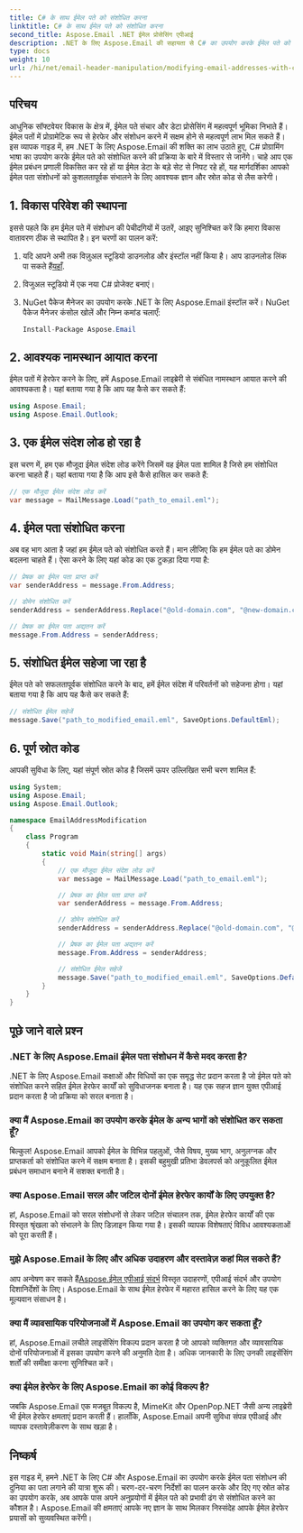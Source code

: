 ```yaml
---
title: C# के साथ ईमेल पते को संशोधित करना
linktitle: C# के साथ ईमेल पते को संशोधित करना
second_title: Aspose.Email .NET ईमेल प्रोसेसिंग एपीआई
description: .NET के लिए Aspose.Email की सहायता से C# का उपयोग करके ईमेल पते को संशोधित करने का तरीका जानें। ईमेल पतों में प्रभावी ढंग से हेरफेर करने के लिए इस चरण-दर-चरण मार्गदर्शिका का पालन करें।
type: docs
weight: 10
url: /hi/net/email-header-manipulation/modifying-email-addresses-with-csharp/
---
```


## परिचय

आधुनिक सॉफ्टवेयर विकास के क्षेत्र में, ईमेल पते संचार और डेटा प्रोसेसिंग में महत्वपूर्ण भूमिका निभाते हैं। ईमेल पतों में प्रोग्रामेटिक रूप से हेरफेर और संशोधन करने में सक्षम होने से महत्वपूर्ण लाभ मिल सकते हैं। इस व्यापक गाइड में, हम .NET के लिए Aspose.Email की शक्ति का लाभ उठाते हुए, C# प्रोग्रामिंग भाषा का उपयोग करके ईमेल पते को संशोधित करने की प्रक्रिया के बारे में विस्तार से जानेंगे। चाहे आप एक ईमेल प्रबंधन प्रणाली विकसित कर रहे हों या ईमेल डेटा के बड़े सेट से निपट रहे हों, यह मार्गदर्शिका आपको ईमेल पता संशोधनों को कुशलतापूर्वक संभालने के लिए आवश्यक ज्ञान और स्रोत कोड से लैस करेगी।


## 1. विकास परिवेश की स्थापना

इससे पहले कि हम ईमेल पते में संशोधन की पेचीदगियों में उतरें, आइए सुनिश्चित करें कि हमारा विकास वातावरण ठीक से स्थापित है। इन चरणों का पालन करें:

1.  यदि आपने अभी तक विज़ुअल स्टूडियो डाउनलोड और इंस्टॉल नहीं किया है। आप डाउनलोड लिंक पा सकते हैं[यहाँ](https://visualstudio.microsoft.com/downloads/).

2. विजुअल स्टूडियो में एक नया C# प्रोजेक्ट बनाएं।

3. NuGet पैकेज मैनेजर का उपयोग करके .NET के लिए Aspose.Email इंस्टॉल करें। NuGet पैकेज मैनेजर कंसोल खोलें और निम्न कमांड चलाएँ:
   
   ```csharp
   Install-Package Aspose.Email
   ```

## 2. आवश्यक नामस्थान आयात करना

ईमेल पतों में हेरफेर करने के लिए, हमें Aspose.Email लाइब्रेरी से संबंधित नामस्थान आयात करने की आवश्यकता है। यहां बताया गया है कि आप यह कैसे कर सकते हैं:

```csharp
using Aspose.Email;
using Aspose.Email.Outlook;
```

## 3. एक ईमेल संदेश लोड हो रहा है

इस चरण में, हम एक मौजूदा ईमेल संदेश लोड करेंगे जिसमें वह ईमेल पता शामिल है जिसे हम संशोधित करना चाहते हैं। यहां बताया गया है कि आप इसे कैसे हासिल कर सकते हैं:

```csharp
// एक मौजूदा ईमेल संदेश लोड करें
var message = MailMessage.Load("path_to_email.eml");
```

## 4. ईमेल पता संशोधित करना

अब वह भाग आता है जहां हम ईमेल पते को संशोधित करते हैं। मान लीजिए कि हम ईमेल पते का डोमेन बदलना चाहते हैं। ऐसा करने के लिए यहां कोड का एक टुकड़ा दिया गया है:

```csharp
// प्रेषक का ईमेल पता प्राप्त करें
var senderAddress = message.From.Address;

// डोमेन संशोधित करें
senderAddress = senderAddress.Replace("@old-domain.com", "@new-domain.com");

// प्रेषक का ईमेल पता अद्यतन करें
message.From.Address = senderAddress;
```

## 5. संशोधित ईमेल सहेजा जा रहा है

ईमेल पते को सफलतापूर्वक संशोधित करने के बाद, हमें ईमेल संदेश में परिवर्तनों को सहेजना होगा। यहां बताया गया है कि आप यह कैसे कर सकते हैं:

```csharp
// संशोधित ईमेल सहेजें
message.Save("path_to_modified_email.eml", SaveOptions.DefaultEml);
```

## 6. पूर्ण स्रोत कोड

आपकी सुविधा के लिए, यहां संपूर्ण स्रोत कोड है जिसमें ऊपर उल्लिखित सभी चरण शामिल हैं:

```csharp
using System;
using Aspose.Email;
using Aspose.Email.Outlook;

namespace EmailAddressModification
{
    class Program
    {
        static void Main(string[] args)
        {
            // एक मौजूदा ईमेल संदेश लोड करें
            var message = MailMessage.Load("path_to_email.eml");

            // प्रेषक का ईमेल पता प्राप्त करें
            var senderAddress = message.From.Address;

            // डोमेन संशोधित करें
            senderAddress = senderAddress.Replace("@old-domain.com", "@new-domain.com");

            // प्रेषक का ईमेल पता अद्यतन करें
            message.From.Address = senderAddress;

            // संशोधित ईमेल सहेजें
            message.Save("path_to_modified_email.eml", SaveOptions.DefaultEml);
        }
    }
}
```

## पूछे जाने वाले प्रश्न

### .NET के लिए Aspose.Email ईमेल पता संशोधन में कैसे मदद करता है?

.NET के लिए Aspose.Email कक्षाओं और विधियों का एक समृद्ध सेट प्रदान करता है जो ईमेल पते को संशोधित करने सहित ईमेल हेरफेर कार्यों को सुविधाजनक बनाता है। यह एक सहज ज्ञान युक्त एपीआई प्रदान करता है जो प्रक्रिया को सरल बनाता है।

### क्या मैं Aspose.Email का उपयोग करके ईमेल के अन्य भागों को संशोधित कर सकता हूँ?

बिल्कुल! Aspose.Email आपको ईमेल के विभिन्न पहलुओं, जैसे विषय, मुख्य भाग, अनुलग्नक और प्राप्तकर्ता को संशोधित करने में सक्षम बनाता है। इसकी बहुमुखी प्रतिभा डेवलपर्स को अनुकूलित ईमेल प्रबंधन समाधान बनाने में सशक्त बनाती है।

### क्या Aspose.Email सरल और जटिल दोनों ईमेल हेरफेर कार्यों के लिए उपयुक्त है?

हां, Aspose.Email को सरल संशोधनों से लेकर जटिल संचालन तक, ईमेल हेरफेर कार्यों की एक विस्तृत श्रृंखला को संभालने के लिए डिज़ाइन किया गया है। इसकी व्यापक विशेषताएं विविध आवश्यकताओं को पूरा करती हैं।

### मुझे Aspose.Email के लिए और अधिक उदाहरण और दस्तावेज़ कहां मिल सकते हैं?

आप अन्वेषण कर सकते हैं[Aspose.ईमेल एपीआई संदर्भ](https://reference.aspose.com/email/net/) विस्तृत उदाहरणों, एपीआई संदर्भ और उपयोग दिशानिर्देशों के लिए। Aspose.Email के साथ ईमेल हेरफेर में महारत हासिल करने के लिए यह एक मूल्यवान संसाधन है।

### क्या मैं व्यावसायिक परियोजनाओं में Aspose.Email का उपयोग कर सकता हूँ?

हां, Aspose.Email लचीले लाइसेंसिंग विकल्प प्रदान करता है जो आपको व्यक्तिगत और व्यावसायिक दोनों परियोजनाओं में इसका उपयोग करने की अनुमति देता है। अधिक जानकारी के लिए उनकी लाइसेंसिंग शर्तों की समीक्षा करना सुनिश्चित करें।

### क्या ईमेल हेरफेर के लिए Aspose.Email का कोई विकल्प है?

जबकि Aspose.Email एक मजबूत विकल्प है, MimeKit और OpenPop.NET जैसी अन्य लाइब्रेरी भी ईमेल हेरफेर क्षमताएं प्रदान करती हैं। हालाँकि, Aspose.Email अपनी सुविधा संपन्न एपीआई और व्यापक दस्तावेज़ीकरण के साथ खड़ा है।

## निष्कर्ष

इस गाइड में, हमने .NET के लिए C# और Aspose.Email का उपयोग करके ईमेल पता संशोधन की दुनिया का पता लगाने की यात्रा शुरू की। चरण-दर-चरण निर्देशों का पालन करके और दिए गए स्रोत कोड का उपयोग करके, अब आपके पास अपने अनुप्रयोगों में ईमेल पते को प्रभावी ढंग से संशोधित करने का कौशल है। Aspose.Email की क्षमताएं आपके नए ज्ञान के साथ मिलकर निस्संदेह आपके ईमेल हेरफेर प्रयासों को सुव्यवस्थित करेंगी।